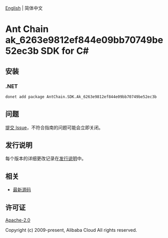 [English](README.md) | 简体中文

# Ant Chain ak_6263e9812ef844e09bb70749be52ec3b SDK for C#

## 安装

### .NET

```bash
donet add package AntChain.SDK.Ak_6263e9812ef844e09bb70749be52ec3b
```

## 问题

[提交 Issue](https://github.com/alipay/antchain-openapi-prod-sdk/issues/new)，不符合指南的问题可能会立即关闭。

## 发行说明

每个版本的详细更改记录在[发行说明](./ChangeLog.txt)中。

## 相关

* [最新源码](https://github.com/antchain-openapi-prod-sdk)

## 许可证

[Apache-2.0](http://www.apache.org/licenses/LICENSE-2.0)

Copyright (c) 2009-present, Alibaba Cloud All rights reserved.
